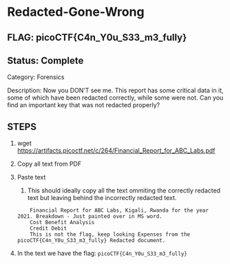 # Redacted-Gone-Wrong

## FLAG: picoCTF{C4n_Y0u_S33_m3_fully}

## Status: Complete

Category: Forensics

Description: Now you DON’T see me. This report has some critical data in it, some of which have been redacted correctly, while some were not. Can you find an important key that was not redacted properly?

## STEPS

1. wget <https://artifacts.picoctf.net/c/264/Financial_Report_for_ABC_Labs.pdf>
2. Copy all text from PDF
3. Paste text
   1. This should ideally copy all the text ommiting the correctly redacted text but leaving behind the incorrectly redacted text.

    ```text
        Financial Report for ABC Labs, Kigali, Rwanda for the year 2021. Breakdown - Just painted over in MS word.
        Cost Benefit Analysis
        Credit Debit
        This is not the flag, keep looking Expenses from the picoCTF{C4n_Y0u_S33_m3_fully} Redacted document.
    ```

4. In the text we have the flag: `picoCTF{C4n_Y0u_S33_m3_fully}`
